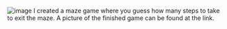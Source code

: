![image](https://github.com/user-attachments/assets/0063a7e9-6464-49df-a6ab-5fb190236209)
I created a maze game where you guess how many steps to take to exit the maze. 
A picture of the finished game can be found at the link.
